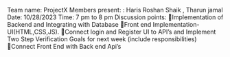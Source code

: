 
Team name: ProjectX
Members present: : Haris Roshan Shaik , Tharun jamal
Date: 10/28/2023
Time: 7 pm to 8 pm
Discussion points:
Implementation of Backend and Integrating with Database
Front end Implementation-UI(HTML,CSS,JS).
Connect login and Register UI to API’s and Implement Two Step Verification
Goals for next week (include responsibilities)
Connect Front End with Back end Api’s
